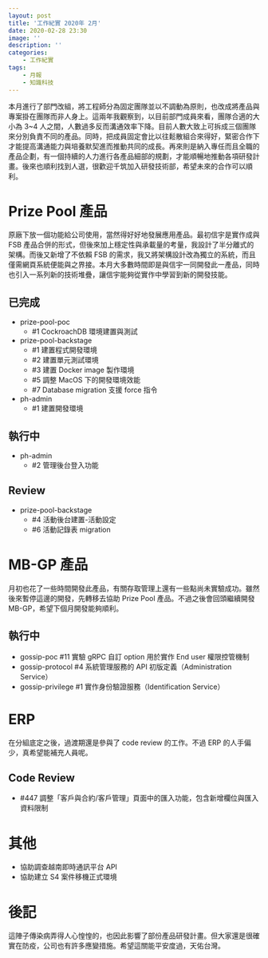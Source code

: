 ```yaml
---
layout: post
title: '工作紀實 2020年 2月'
date: 2020-02-28 23:30
image: ''
description: ''
categories:
    - 工作紀實
tags:
    - 月報
    - 知識科技
---
```


本月進行了部門改組，將工程師分為固定團隊並以不調動為原則，也改成將產品與專案掛在團隊而非人身上。這兩年我觀察到，以目前部門成員來看，團隊合適的大小為 3~4 人之間，人數過多反而溝通效率下降。目前人數大致上可拆成三個團隊來分別負責不同的產品。同時，把成員固定會比以往鬆散組合來得好，緊密合作下才能提高溝通能力與培養默契進而推動共同的成長。再來則是納入專任而且全職的產品企劃，有一個持續的人力進行各產品細部的規劃，才能順暢地推動各項研發計畫。後來也順利找到人選，很歡迎千筑加入研發技術部，希望未來的合作可以順利。

# Prize Pool 產品

原廠下放一個功能給公司使用，當然得好好地發展應用產品。最初信宇是實作成與 FSB 產品合併的形式，但後來加上穩定性與承載量的考量，我設計了半分離式的架構。而後又新增了不依賴 FSB 的需求，我又將架構設計改為獨立的系統，而且僅需網頁系統便能與之界接。本月大多數時間即是與信宇一同開發此一產品，同時也引入一系列新的技術堆疊，讓信宇能夠從實作中學習到新的開發技能。

## 已完成

* prize-pool-poc
    * #1 CockroachDB 環境建置與測試
* prize-pool-backstage
    * #1 建置程式開發環境
    * #2 建置單元測試環境
    * #3 建置 Docker image 製作環境
    * #5 調整 MacOS 下的開發環境效能
    * #7 Database migration 支援 force 指令
* ph-admin
    * #1 建置開發環境

## 執行中

* ph-admin
    * #2 管理後台登入功能

## Review

* prize-pool-backstage
    * #4 活動後台建置-活動設定
    * #6 活動記錄表 migration

# MB-GP 產品

月初也花了一些時間開發此產品，有關存取管理上還有一些點尚未實驗成功。雖然後來暫停這邊的開發，先轉移去協助 Prize Pool 產品。不過之後會回頭繼續開發 MB-GP，希望下個月開發能夠順利。

## 執行中

* gossip-poc #11 實驗 gRPC 自訂 option 用於實作 End user 權限控管機制
* gossip-protocol #4 系統管理服務的 API 初版定義（Administration Service）
* gossip-privilege #1 實作身份驗證服務（Identification Service）

# ERP

在分組底定之後，過渡期還是參與了 code review 的工作。不過 ERP 的人手偏少，真希望能補充人員呢。

## Code Review

* #447 調整「客戶與合約/客戶管理」頁面中的匯入功能，包含新增欄位與匯入資料限制

# 其他

* 協助調查越南即時通訊平台 API
* 協助建立 S4 案件移機正式環境

# 後記

這陣子傳染病弄得人心惶惶的，也因此影響了部份產品研發計畫。但大家還是很確實在防疫，公司也有許多應變措施。希望這關能平安度過，天佑台灣。
